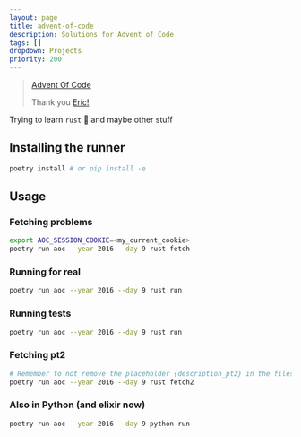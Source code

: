 ```yaml
---
layout: page
title: advent-of-code
description: Solutions for Advent of Code
tags: []
dropdown: Projects
priority: 200
---
```

<!-- Automatically generated. Run search_repos.rb to rebuild -->



> [Advent Of Code](https://adventofcode.com/)
>
> Thank you [Eric!](https://twitter.com/ericwastl)

Trying to learn `rust` 🙌 and maybe other stuff

## Installing the runner

```bash
poetry install # or pip install -e .
```

## Usage
### Fetching problems

```bash
export AOC_SESSION_COOKIE=<my_current_cookie>
poetry run aoc --year 2016 --day 9 rust fetch
```

### Running for real

```bash
poetry run aoc --year 2016 --day 9 rust run
```

### Running tests

```bash
poetry run aoc --year 2016 --day 9 rust run
```

### Fetching pt2

```bash
# Remember to not remove the placeholder {description_pt2} in the files
poetry run aoc --year 2016 --day 9 rust fetch2
```

### Also in Python (and elixir now)

```bash
poetry run aoc --year 2016 --day 9 python run
```


